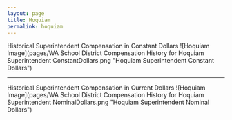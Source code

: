 ```yaml
---
layout: page
title: Hoquiam
permalink: hoquiam
---
```



Historical Superintendent Compensation in Constant Dollars
![Hoquiam Image](pages/WA School District Compensation History for Hoquiam Superintendent ConstantDollars.png "Hoquiam Superintendent Constant Dollars")

___

Historical Superintendent Compensation in Current Dollars
![Hoquiam Image](pages/WA School District Compensation History for Hoquiam Superintendent NominalDollars.png "Hoquiam Superintendent Nominal Dollars")